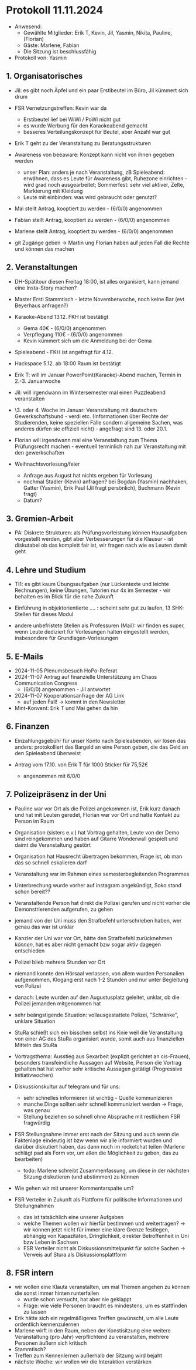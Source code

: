 ---
---

# Protokoll 11.11.2024

* Anwesend: 
    * Gewählte Mitglieder: Erik T, Kevin, Jil, Yasmin, Nikita, Pauline, (Florian)
    * Gäste: Marlene, Fabian
    * Die Sitzung ist beschlussfähig
* Protokoll von: Yasmin 


## 1. Organisatorisches
* Jil: es gibt noch Äpfel und ein paar Erstibeutel im Büro, Jil kümmert sich drum

* FSR Vernetzungstreffen: Kevin war da 
  * Erstibeutel lief bei WiWi / PoWi nicht gut
  * es wurde Werbung für den Karaokeabend gemacht
  * besseres Verteilungskonzept für Beutel, aber Anzahl war gut

* Erik T geht zu der Veranstaltung zu Beratungsstrukturen 

* Awareness von beeaware: Konzept kann nicht von ihnen gegeben werden
  * unser Plan: anders je nach Veranstaltung, zB Spieleabend: erwähnen, dass es Leute für Awareness gibt, Ruhezone einrichten - wird grad noch ausgearbeitet; Sommerfest: sehr viel aktiver, Zelte, Markierung mit Kleidung 
  * Leute mit einbinden: was wird gebraucht oder genutzt? 

* Mai stellt Antrag, kooptiert zu werden - (6/0/0) angenommen

* Fabian stellt Antrag, kooptiert zu werden - (6/0/0) angenommen 

* Marlene stellt Antrag, kooptiert zu werden - (6/0/0) angenommen 

* git Zugänge geben -> Martin ung Florian haben auf jeden Fall die Rechte und können das machen 

## 2. Veranstaltungen

* DH-Spätitour diesen Freitag 18:00, ist alles organisiert, kann jemand eine Insta-Story machen?
* Master Ersti Stammtisch - letzte Novemberwoche, noch keine Bar (evt Beyerhaus anfragen?)
* Karaoke-Abend 13.12. FKH ist bestätigt
  * Gema 40€ - (6/0/0) angenommen
  * Verpflegung 110€ - (6/0/0) angenommen 
  * Kevin kümmert sich um die Anmeldung bei der Gema 
* Spieleabend - FKH ist angefragt für 4.12. 
* Hackspace 5.12. ab 18:00 Raum ist bestätigt
* Erik T: will im Januar PowerPoint(Karaoke)-Abend machen, Termin in 2.-3. Januarwoche 
* Jil: will irgendwann im Wintersemester mal einen Puzzleabend veranstalten  
* \3. oder 4. Woche im Januar: Veranstaltung mit deutschem Gewerkschaftsbund - verdi etc. (Informationen über Rechte der Studierenden, keine speziellen Fälle sondern allgemeine Sachen, was anderes dürfen sie offiziell nicht) - angefragt sind 13. oder 20.1. 
* Florian will irgendwann mal eine Veranstaltung zum Thema Prüfungsrecht machen - eventuell terminlich nah zur Veranstaltung mit den gewerkschaften 

* Weihnachtsvorlesung/feier
  * Anfrage aus August hat nichts ergeben für Vorlesung 
  * nochmal Stadler (Kevin) anfragen? bei Bogdan (Yasmin) nachhaken, Gatter (Yasmin), Erik Paul (Jil fragt persönlich), Buchmann (Kevin fragt) 
  * Datum? 

## 3. Gremien-Arbeit
* PA: Diskrete Strukturen: als Prüfungsvorleistung können Hausaufgaben vorgestellt werden, gibt aber Verbesserungen für die Klausur - ist diskutabel ob das komplett fair ist, wir fragen nach wie es Leuten damit geht 

## 4. Lehre und Studium
* TI1: es gibt kaum Übungsaufgaben (nur Lückentexte und leichte Rechnungen), keine Übungen, Tutorien nur 4x im Semester - wir behalten es im Blick für die nahe Zukunft

* Einführung in objektorientierte .... : scheint sehr gut zu laufen, 13 SHK-Stellen für dieses Modul 

* andere unbefristete Stellen als Professuren (Mail): wir finden es super, wenn Leute dediziert für Vorlesungen halten eingestellt werden, insbesondere für Grundlagen-Vorlesungen  

## 5. E-Mails
* 2024-11-05 Plenumsbesuch HoPo-Referat
* 2024-11-07 Antrag auf finanzielle Unterstützung am Chaos Communication Congress
  * (6/0/0) angenommen - Jil antwortet 
* 2024-11-07 Kooperationsanfrage der AG Link
  * auf jeden Fall! -> kommt in den Newsletter 
* Mint-Konvent: Erik T und Mai gehen da hin   

## 6. Finanzen
* Einzahlungsgebühr für unser Konto nach Spieleabenden, wir lösen das anders: protokolliert das Bargeld an eine Person geben, die das Geld an den Spieleabend überweist 

* Antrag vom 17.10. von Erik T für 1000 Sticker für 75,52€
    * angenommen mit 6/0/0

## 7. Polizeipräsenz in der Uni
* Pauline war vor Ort als die Polizei angekommen ist, Erik kurz danach und hat mit Leuten geredet, Florian war vor Ort und hatte Kontakt zu Person im Raum
* Organisation (sisters e.v.) hat Vortrag gehalten, Leute von der Demo sind reingekommen und haben auf Gitarre Wonderwall gespielt und daimt die Veranstaltung gestört
* Organisation hat Hausrecht übertragen bekommen, Frage ist, ob man das so schnell eskalieren darf 
* Veranstaltung war im Rahmen eines semesterbegleitenden Programmes 
* Unterbrechung wurde vorher auf instagram angekündigt, Soko stand schon bereit??
* Veranstaltende Person hat direkt die Polizei gerufen und nicht vorher die Demonstrierenden aufgerufen, zu gehen
* jemand von der Uni muss den Strafbefehl unterschrieben haben, wer genau das war ist unklar
* Kanzler der Uni war vor Ort, hätte den Strafbefehl zurücknehmen *können*, hat es aber nicht gemacht bzw sogar aktiv dagegen entschieden
* Polizei blieb mehrere Stunden vor Ort
* niemand konnte den Hörsaal verlassen, von allem wurden Personalien aufgenommen, Klogang erst nach 1-2 Stunden und nur unter Begleitung von Polizei
* danach: Leute wurden auf den Augustusplatz geleitet, unklar, ob die Polizei jemanden mitgenommen hat 
* sehr beängstigende Situation: vollausgestattete Polizei, "Schränke", unklare Situation 


* StuRa schießt sich ein bisschen selbst ins Knie weil die Veranstaltung von einer AG des StuRa organisiert wurde, somit auch aus finanziellen Mitteln des StuRa
* Vortragsthema: Ausstieg aus Sexarbeit (explizit gerichtet an cis-Frauen), besonders transfeindliche Aussagen auf Website, Person die Vortrag gehalten hat hat vorher sehr kritische Aussagen getätigt (Progressive Initiativwochen)

* Diskussionskultur auf telegram und für uns:
  * sehr schnelles informieren ist wichtig - Quelle kommunizieren 
  * manche Dinge sollten sehr schnell kommuniziert werden -> Frage, was genau 
  * Stellung beziehen so schnell ohne Absprache mit restlichem FSR fragwürdig
* FSR Stellungnahme immer erst nach der Sitzung und auch wenn die Faktenlage eindeutig ist bzw wenn wir alle informiert wurden und darüber diskutiert haben, das dann noch im rocketchat teilen (Marlene schlägt pad als Form vor, um allen die Möglichkeit zu geben, das zu bearbeiten) 
  * todo: Marlene schreibt Zusammenfassung, um diese in der nächsten Sitzung diskutieren (und abstimmen) zu können  

* Wie gehen wir mit unserer Kommentarspalte um?   
* FSR Verteiler in Zukunft als Plattform für politische Informationen und Stellungnahmen 
  * das ist tatsächlich eine unserer Aufgaben 
  * welche Themen wollen wir hierfür bestimmen und weitertragen? -> wir können jetzt nicht für immer eine klare Grenze festlegen, abhängig von Kapazitäten, Dringlichkeit, direkter Betroffenheit in Uni bzw Leben in Sachsen
  * FSR Verteiler nicht als Diskussionsmittelpunkt für solche Sachen -> Verweis auf Stura als Diskussionsplattform 

## 8. FSR intern
* wir wollen eine Klauta veranstalten, um mal Themen angehen zu können die sonst immer hinten runterfallen 
  * wurde schon versucht, hat aber nie geklappt
  * Frage: wie viele Personen braucht es mindestens, um es stattfinden zu lassen 
* Erik hätte sich ein regelmäßigeres Treffen gewünscht, um alle Leute ordentlich kennenzulernen
* Marlene wirft in den Raum, neben der Konstisitzung eine weitere Veranstaltung (pro Jahr) verpflichtend zu veranstalten, mehrere Personen äußern sich kritisch 
* Stammtisch? 
* Treffen zum Kennenlernen außerhalb der Sitzung wird bejaht 
* nächste Woche: wir wollen wir die Interaktion verstärken 